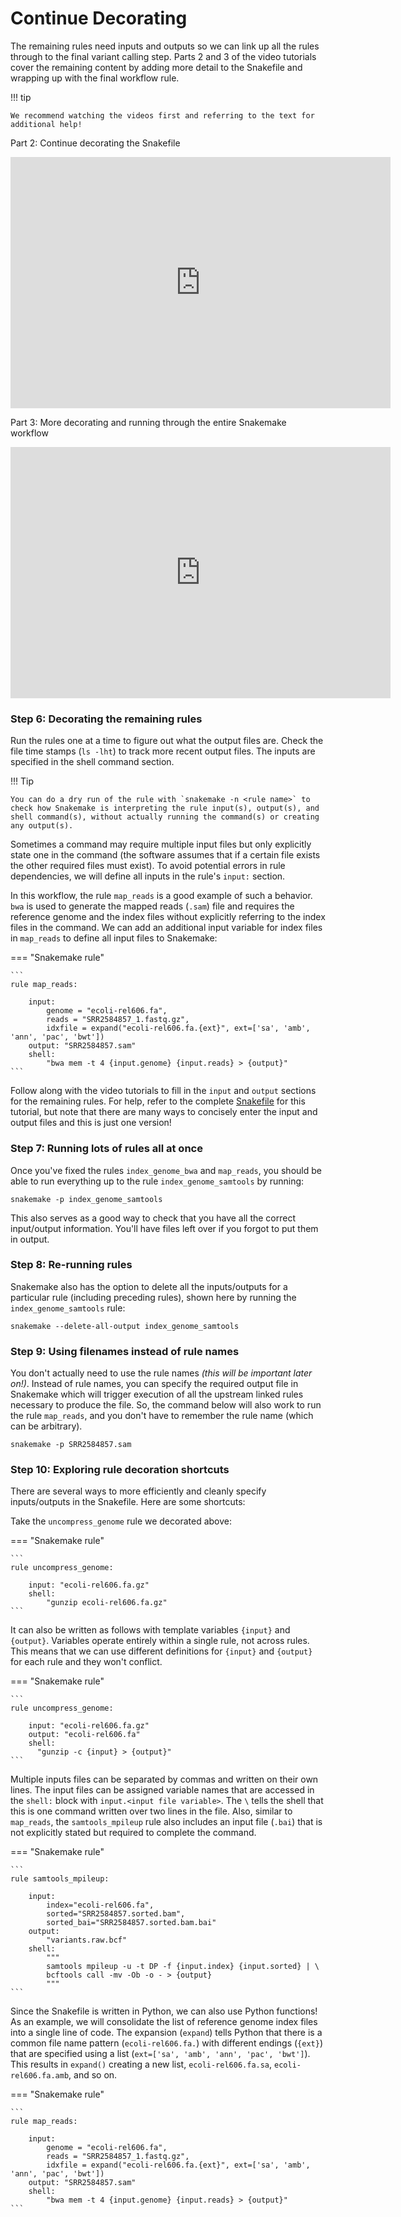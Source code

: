# Continue Decorating

The remaining rules need inputs and outputs so we can link up all the rules through to the final variant calling step. Parts 2 and 3 of the video tutorials cover the remaining content by adding more detail to the Snakefile and wrapping up with the final workflow rule.

!!! tip
    
    We recommend watching the videos first and referring to the text for additional help!

Part 2: Continue decorating the Snakefile

<iframe id="kaltura_player" src="https://cdnapisec.kaltura.com/p/1770401/sp/177040100/embedIframeJs/uiconf_id/29032722/partner_id/1770401?iframeembed=true&playerId=kaltura_player&entry_id=1_dpm82v5g&flashvars[mediaProtocol]=rtmp&amp;flashvars[streamerType]=rtmp&amp;flashvars[streamerUrl]=rtmp://www.kaltura.com:1935&amp;flashvars[rtmpFlavors]=1&amp;flashvars[localizationCode]=en&amp;flashvars[leadWithHTML5]=true&amp;flashvars[sideBarContainer.plugin]=true&amp;flashvars[sideBarContainer.position]=left&amp;flashvars[sideBarContainer.clickToClose]=true&amp;flashvars[chapters.plugin]=true&amp;flashvars[chapters.layout]=vertical&amp;flashvars[chapters.thumbnailRotator]=false&amp;flashvars[streamSelector.plugin]=true&amp;flashvars[EmbedPlayer.SpinnerTarget]=videoHolder&amp;flashvars[dualScreen.plugin]=true&amp;flashvars[Kaltura.addCrossoriginToIframe]=true&amp;&wid=0_aua731cw" width="608" height="402" allowfullscreen webkitallowfullscreen mozAllowFullScreen allow="autoplay *; fullscreen *; encrypted-media *" sandbox="allow-forms allow-same-origin allow-scripts allow-top-navigation allow-pointer-lock allow-popups allow-modals allow-orientation-lock allow-popups-to-escape-sandbox allow-presentation allow-top-navigation-by-user-activation" frameborder="0" title="Kaltura Player"></iframe>

Part 3: More decorating and running through the entire Snakemake workflow

<iframe id="kaltura_player" src="https://cdnapisec.kaltura.com/p/1770401/sp/177040100/embedIframeJs/uiconf_id/29032722/partner_id/1770401?iframeembed=true&playerId=kaltura_player&entry_id=1_q2n1e8ck&flashvars[mediaProtocol]=rtmp&amp;flashvars[streamerType]=rtmp&amp;flashvars[streamerUrl]=rtmp://www.kaltura.com:1935&amp;flashvars[rtmpFlavors]=1&amp;flashvars[localizationCode]=en&amp;flashvars[leadWithHTML5]=true&amp;flashvars[sideBarContainer.plugin]=true&amp;flashvars[sideBarContainer.position]=left&amp;flashvars[sideBarContainer.clickToClose]=true&amp;flashvars[chapters.plugin]=true&amp;flashvars[chapters.layout]=vertical&amp;flashvars[chapters.thumbnailRotator]=false&amp;flashvars[streamSelector.plugin]=true&amp;flashvars[EmbedPlayer.SpinnerTarget]=videoHolder&amp;flashvars[dualScreen.plugin]=true&amp;flashvars[Kaltura.addCrossoriginToIframe]=true&amp;&wid=0_ac2qdn2j" width="608" height="402" allowfullscreen webkitallowfullscreen mozAllowFullScreen allow="autoplay *; fullscreen *; encrypted-media *" sandbox="allow-forms allow-same-origin allow-scripts allow-top-navigation allow-pointer-lock allow-popups allow-modals allow-orientation-lock allow-popups-to-escape-sandbox allow-presentation allow-top-navigation-by-user-activation" frameborder="0" title="Kaltura Player"></iframe>

### Step 6: Decorating the remaining rules

Run the rules one at a time to figure out what the output files are. Check the file time stamps (`ls -lht`) to track more recent output files. The inputs are specified in the shell command section.

!!! Tip

    You can do a dry run of the rule with `snakemake -n <rule name>` to check how Snakemake is interpreting the rule input(s), output(s), and shell command(s), without actually running the command(s) or creating any output(s).

Sometimes a command may require multiple input files but only explicitly state one in the command (the software assumes that if a certain file exists the other required files must exist). To avoid potential errors in rule dependencies, we will define all inputs in the rule's `input:` section.

In this workflow, the rule `map_reads` is a good example of such a behavior. `bwa` is used to generate the mapped reads (`.sam`) file and requires the reference genome and the index files without explicitly referring to the index files in the command. We can add an additional input variable for index files in `map_reads` to define all input files to Snakemake:

=== "Snakemake rule"

    ```
    rule map_reads:

        input:
            genome = "ecoli-rel606.fa",
            reads = "SRR2584857_1.fastq.gz",
            idxfile = expand("ecoli-rel606.fa.{ext}", ext=['sa', 'amb', 'ann', 'pac', 'bwt'])
        output: "SRR2584857.sam"
        shell:
            "bwa mem -t 4 {input.genome} {input.reads} > {output}"
    ```
    
Follow along with the video tutorials to fill in the `input` and `output` sections for the remaining rules. For help, refer to the complete [Snakefile](./example_snakefile.md) for this tutorial, but note that there are many ways to concisely enter the input and output files and this is just one version!

### Step 7: Running lots of rules all at once

Once you've fixed the rules `index_genome_bwa` and `map_reads`, you should be able to run everything up to the rule `index_genome_samtools` by running:

```
snakemake -p index_genome_samtools
```

This also serves as a good way to check that you have all the correct input/output information. You'll have files left over if you forgot to put them in output.

### Step 8: Re-running rules

Snakemake also has the option to delete all the inputs/outputs for a particular rule (including preceding rules), shown here by running the `index_genome_samtools` rule:
```
snakemake --delete-all-output index_genome_samtools
```

### Step 9: Using filenames instead of rule names

You don't actually need to use the rule names *(this will be important later on!)*. Instead of rule names, you can specify the required output file in Snakemake which will trigger execution of all the upstream linked rules necessary to produce the file. So, the command below will also work to run the rule `map_reads`, and you don't have to remember the rule name (which can be arbitrary).

```
snakemake -p SRR2584857.sam
```

### Step 10: Exploring rule decoration shortcuts

There are several ways to more efficiently and cleanly specify inputs/outputs in the Snakefile. Here are some shortcuts:

Take the `uncompress_genome` rule we decorated above:

=== "Snakemake rule"

    ```
    rule uncompress_genome:

        input: "ecoli-rel606.fa.gz"
        shell:
            "gunzip ecoli-rel606.fa.gz"
    ```            

It can also be written as follows with template variables `{input}` and `{output}`. Variables operate entirely within a single rule, not across rules. This means that we can use different definitions for `{input}` and `{output}` for each rule and they won't conflict.

=== "Snakemake rule"

    ```
    rule uncompress_genome:

        input: "ecoli-rel606.fa.gz"
        output: "ecoli-rel606.fa"
        shell:
          "gunzip -c {input} > {output}"
    ```
    
Multiple inputs files can be separated by commas and written on their own lines. The input files can be assigned variable names that are accessed in the `shell:` block with `input.<input file variable>`. The `\` tells the shell that this is one command written over two lines in the file. Also, similar to `map_reads`, the `samtools_mpileup` rule also includes an input file (`.bai`) that is not explicitly stated but required to complete the command.

=== "Snakemake rule"

    ```
    rule samtools_mpileup:

        input:
            index="ecoli-rel606.fa",
            sorted="SRR2584857.sorted.bam",
            sorted_bai="SRR2584857.sorted.bam.bai"
        output:
            "variants.raw.bcf"
        shell:
            """
            samtools mpileup -u -t DP -f {input.index} {input.sorted} | \
            bcftools call -mv -Ob -o - > {output}
            """
    ```
    
Since the Snakefile is written in Python, we can also use Python functions! As an example, we will consolidate the list of reference genome index files into a single line of code. The expansion (`expand`) tells Python that there is a common file name pattern (`ecoli-rel606.fa.`) with different endings (`{ext}`) that are specified using a list (`ext=['sa', 'amb', 'ann', 'pac', 'bwt']`). This results in `expand()` creating a new list, `ecoli-rel606.fa.sa`, `ecoli-rel606.fa.amb`, and so on.


=== "Snakemake rule"

    ```
    rule map_reads:

        input:
            genome = "ecoli-rel606.fa",
            reads = "SRR2584857_1.fastq.gz",
            idxfile = expand("ecoli-rel606.fa.{ext}", ext=['sa', 'amb', 'ann', 'pac', 'bwt'])
        output: "SRR2584857.sam"
        shell:
            "bwa mem -t 4 {input.genome} {input.reads} > {output}"
    ```

